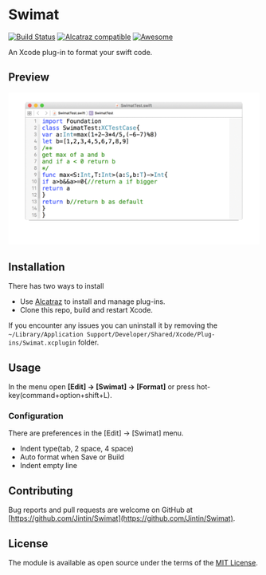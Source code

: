 # Swimat
[![Build Status](https://travis-ci.org/Jintin/Swimat.svg?branch=master)](https://travis-ci.org/Jintin/Swimat)
[![Alcatraz compatible](https://img.shields.io/badge/Alcatraz-compatible-brightgreen.svg)](https://github.com/alcatraz/Alcatraz)
[![Awesome](https://cdn.rawgit.com/sindresorhus/awesome/d7305f38d29fed78fa85652e3a63e154dd8e8829/media/badge.svg)](https://github.com/matteocrippa/awesome-swift)

An Xcode plug-in to format your swift code.

## Preview
![](./README/preview.gif)

## Installation
There has two ways to install
- Use [Alcatraz](https://github.com/mneorr/Alcatraz) to install and manage plug-ins.
- Clone this repo, build and restart Xcode.

If you encounter any issues you can uninstall it by removing the `~/Library/Application Support/Developer/Shared/Xcode/Plug-ins/Swimat.xcplugin` folder.

## Usage
In the menu open **[Edit] -> [Swimat] -> [Format]** or press hot-key(command+option+shift+L).

### Configuration
There are preferences in the [Edit] -> [Swimat] menu.
- Indent type(tab, 2 space, 4 space)
- Auto format when Save or Build
- Indent empty line

## Contributing
Bug reports and pull requests are welcome on GitHub at [https://github.com/Jintin/Swimat](https://github.com/Jintin/Swimat).

## License
The module is available as open source under the terms of the [MIT License](http://opensource.org/licenses/MIT).
